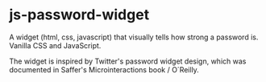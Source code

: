 # js-password-widget
A widget (html, css, javascript) that visually tells how strong a password is. Vanilla CSS and JavaScript.

The widget is inspired by Twitter's password widget design, which was documented in Saffer's Microinteractions book / O´Reilly.

